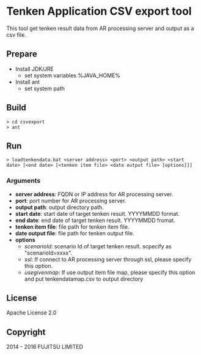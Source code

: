 # Tenken Application CSV export tool
This tool get tenken result data from AR processing server and output as a csv file.

## Prepare
- Install JDK/JRE
  - set system variables %JAVA_HOME% 
- Install ant
  - set system path 

## Build 
    > cd csvexport
    > ant 

## Run
    > loadtenkendata.bat <server address> <port> <output path> <start date> [<end date> [<tenken item file> <date output file> [options]]]

### Arguments
- **server address**: FQDN or IP address for AR processing server.
- **port**: port number for AR processing server.
- **output path**:  output directory path.
- **start date**: start date of target tenken result. YYYYMMDD format.
- **end date**: end date of target tenken result.  YYYYMMDD fromat.
- **tenken item file**: file path for tenken item file.
- **date output file**: file path for tenken output file.
- **options** 
  - *scenarioId*: scenario Id of target tenken result. scpecify as "scenarioId=xxxx". 
  - *ssl*: If connect to AR processing server through ssl, please specify this option.
  - *usegivenmap*: If use output item file map, please specify this option and put tenkendatamap.csv to output directory

## License
Apache License 2.0

## Copyright
2014 - 2016 FUJITSU LIMITED
